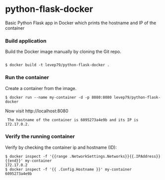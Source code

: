 # python-flask-docker
Basic Python Flask app in Docker which prints the hostname and IP of the container

### Build application
Build the Docker image manually by cloning the Git repo.
```

$ docker build -t levep79/python-flask-docker .
```

### Run the container
Create a container from the image.
```
$ docker run --name my-container -d -p 8080:8080 levep79/python-flask-docker
```

Now visit http://localhost:8080
```
 The hostname of the container is 6095273a4e9b and its IP is 172.17.0.2. 
```

### Verify the running container
Verify by checking the container ip and hostname (ID):
```
$ docker inspect -f '{{range .NetworkSettings.Networks}}{{.IPAddress}}{{end}}' my-container
172.17.0.2
$ docker inspect -f '{{ .Config.Hostname }}' my-container
6095273a4e9b
```


